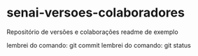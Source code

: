 # senai-versoes-colaboradores
Repositório de versões e colaborações
readme de exemplo

lembrei do comando: git commit
lembrei do comando: git status
